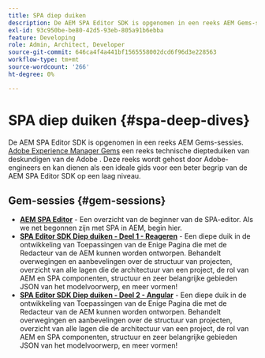 ```yaml
---
title: SPA diep duiken
description: De AEM SPA Editor SDK is opgenomen in een reeks AEM Gems-sessies. Deze reeks wordt gehost door Adobe-engineers en kan dienen als een ideale gids voor een beter begrip van de AEM SPA Editor SDK op een laag niveau, gehost door Adobe-engineers.
exl-id: 93c950be-be80-42d5-93eb-805a91b6ebba
feature: Developing
role: Admin, Architect, Developer
source-git-commit: 646ca4f4a441bf1565558002dcd6f96d3e228563
workflow-type: tm+mt
source-wordcount: '266'
ht-degree: 0%

---
```


# SPA diep duiken {#spa-deep-dives}

De AEM SPA Editor SDK is opgenomen in een reeks AEM Gems-sessies. [Adobe Experience Manager Gems](https://helpx.adobe.com/experience-manager/kt/eseminars/gems/aem-index.html) een reeks technische diepteduiken van deskundigen van de Adobe . Deze reeks wordt gehost door Adobe-engineers en kan dienen als een ideale gids voor een beter begrip van de AEM SPA Editor SDK op een laag niveau.

## Gem-sessies {#gem-sessions}

* **[AEM SPA Editor](https://helpx.adobe.com/experience-manager/kt/eseminars/gems/aem-spa-editor.html)** - Een overzicht van de beginner van de SPA-editor. Als we net begonnen zijn met SPA in AEM, begin hier.
* **[SPA Editor SDK Diep duiken - Deel 1 - Reageren](https://helpx.adobe.com/experience-manager/kt/eseminars/gems/SPA-Editor-SDK-Deep-Dive-React.html)** - Een diepe duik in de ontwikkeling van Toepassingen van de Enige Pagina die met de Redacteur van de AEM kunnen worden ontworpen. Behandelt overwegingen en aanbevelingen over de structuur van projecten, overzicht van alle lagen die de architectuur van een project, de rol van AEM en SPA componenten, structuur en zeer belangrijke gebieden JSON van het modelvoorwerp, en meer vormen!
* **[SPA Editor SDK Diep duiken - Deel 2 - Angular](https://helpx.adobe.com/experience-manager/kt/eseminars/gems/SPA-Editor-SDK-Deep-Dive-Angular.html)** - Een diepe duik in de ontwikkeling van Toepassingen van de Enige Pagina die met de Redacteur van de AEM kunnen worden ontworpen. Behandelt overwegingen en aanbevelingen over de structuur van projecten, overzicht van alle lagen die de architectuur van een project, de rol van AEM en SPA componenten, structuur en zeer belangrijke gebieden JSON van het modelvoorwerp, en meer vormen!
